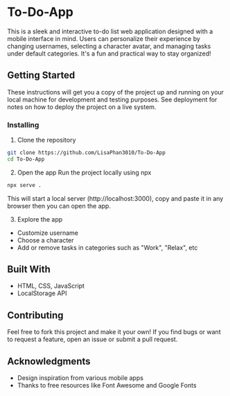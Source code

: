 # To-Do-App

This is a sleek and interactive to-do list web application designed with a mobile interface in mind. Users can personalize their experience by changing usernames, selecting a character avatar, and managing tasks under default categories. It's a fun and practical way to stay organized!

## Getting Started

These instructions will get you a copy of the project up and running on your local machine for development and testing purposes. See deployment for notes on how to deploy the project on a live system.

### Installing
1. Clone the repository
```bash
git clone https://github.com/LisaPhan3010/To-Do-App
cd To-Do-App
```
2. Open the app
Run the project locally using npx
```bash
npx serve .
```
This will start a local server (http://localhost:3000), copy and paste it in any browser then you can open the app. 

3. Explore the app
* Customize username
* Choose a character
* Add or remove tasks in categories such as "Work", "Relax", etc

## Built With
* HTML, CSS, JavaScript
* LocalStorage API

## Contributing

Feel free to fork this project and make it your own! If you find bugs or want to request a feature, open an issue or submit a pull request.

## Acknowledgments

* Design inspiration from various mobile apps
* Thanks to free resources like Font Awesome and Google Fonts

